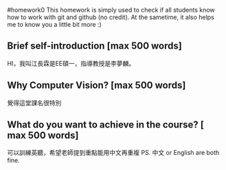 #homework0
This homework is simply used to check if all students know how to work with git and github (no credit).
At the sametime, it also helps me to know you a little bit more :)

## Brief self-introduction [max 500 words]
HI，我叫江長霖是EE碩一，指導教授是李夢麟。
## Why Computer Vision? [max 500 words]
覺得這堂課名很特別
## What do you want to achieve in the course? [ max 500 words]
可以訓練英聽，希望老師提到重點能用中文再重複
PS. 中文 or English are both fine.
